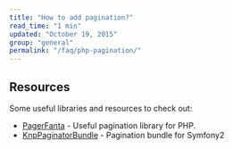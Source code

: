 ```yaml
---
title: "How to add pagination?"
read_time: "1 min"
updated: "October 19, 2015"
group: "general"
permalink: "/faq/php-pagination/"
---
```


## Resources

Some useful libraries and resources to check out:

* [PagerFanta](https://github.com/whiteoctober/Pagerfanta) - Useful pagination library for PHP.
* [KnpPaginatorBundle](https://github.com/KnpLabs/KnpPaginatorBundle) - Pagination bundle for Symfony2